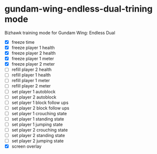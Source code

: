 # gundam-wing-endless-dual-trining mode
 Bizhawk training mode for Gundam Wing: Endless Dual

 - [X] freeze time
 - [X] freeze player 1 health
 - [X] freeze player 2 health
 - [X] freeze player 1 meter
 - [X] freeze player 2 meter
 - [ ] refill player 2 health
 - [ ] refill player 1 health
 - [ ] refill player 1 meter
 - [ ] refill player 2 meter
 - [ ] set player 1 autoblock
 - [ ] set player 2 autoblock
 - [ ] set player 1 block follow ups
 - [ ] set player 2 block follow ups
 - [ ] set player 1 crouching state
 - [ ] set player 1 standing state
 - [ ] set player 1 jumping state
 - [ ] set player 2 crouching state
 - [ ] set player 2 standing state
 - [ ] set player 2 jumping state
 - [X] screen overlay
